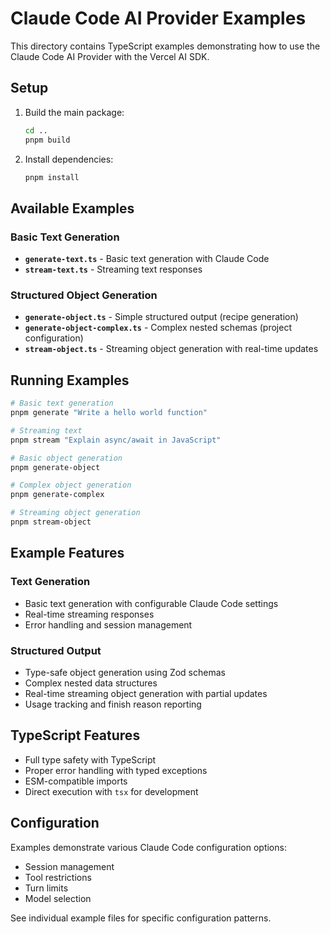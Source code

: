 # Claude Code AI Provider Examples

This directory contains TypeScript examples demonstrating how to use the Claude Code AI Provider with the Vercel AI SDK.

## Setup

1. Build the main package:

   ```bash
   cd ..
   pnpm build
   ```

2. Install dependencies:
   ```bash
   pnpm install
   ```

## Available Examples

### Basic Text Generation

- **`generate-text.ts`** - Basic text generation with Claude Code
- **`stream-text.ts`** - Streaming text responses

### Structured Object Generation

- **`generate-object.ts`** - Simple structured output (recipe generation)
- **`generate-object-complex.ts`** - Complex nested schemas (project configuration)
- **`stream-object.ts`** - Streaming object generation with real-time updates

## Running Examples

```bash
# Basic text generation
pnpm generate "Write a hello world function"

# Streaming text
pnpm stream "Explain async/await in JavaScript"

# Basic object generation
pnpm generate-object

# Complex object generation
pnpm generate-complex

# Streaming object generation
pnpm stream-object
```

## Example Features

### Text Generation

- Basic text generation with configurable Claude Code settings
- Real-time streaming responses
- Error handling and session management

### Structured Output

- Type-safe object generation using Zod schemas
- Complex nested data structures
- Real-time streaming object generation with partial updates
- Usage tracking and finish reason reporting

## TypeScript Features

- Full type safety with TypeScript
- Proper error handling with typed exceptions
- ESM-compatible imports
- Direct execution with `tsx` for development

## Configuration

Examples demonstrate various Claude Code configuration options:

- Session management
- Tool restrictions
- Turn limits
- Model selection

See individual example files for specific configuration patterns.
